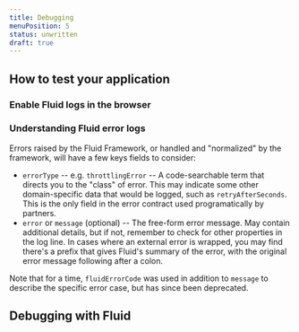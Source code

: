 ```yaml
---
title: Debugging
menuPosition: 5
status: unwritten
draft: true
---
```


## How to test your application

### Enable Fluid logs in the browser

### Understanding Fluid error logs

Errors raised by the Fluid Framework, or handled and "normalized" by the framework, will have a few keys fields to consider:

*   `errorType` -- e.g. `throttlingError` -- A code-searchable term that directs you to the "class" of error.  This may indicate some other domain-specific data that would be logged, such as `retryAfterSeconds`.  This is the only field in the error contract used programatically by partners.
*   `error` or `message` (optional) -- The free-form error message. May contain additional details, but if not, remember to check for other properties
in the log line.  In cases where an external error is wrapped, you may find there's a prefix that gives Fluid's summary of the error,
with the original error message following after a colon.

Note that for a time, `fluidErrorCode` was used in addition to `message` to describe the specific error case, but has since been deprecated.

## Debugging with Fluid
